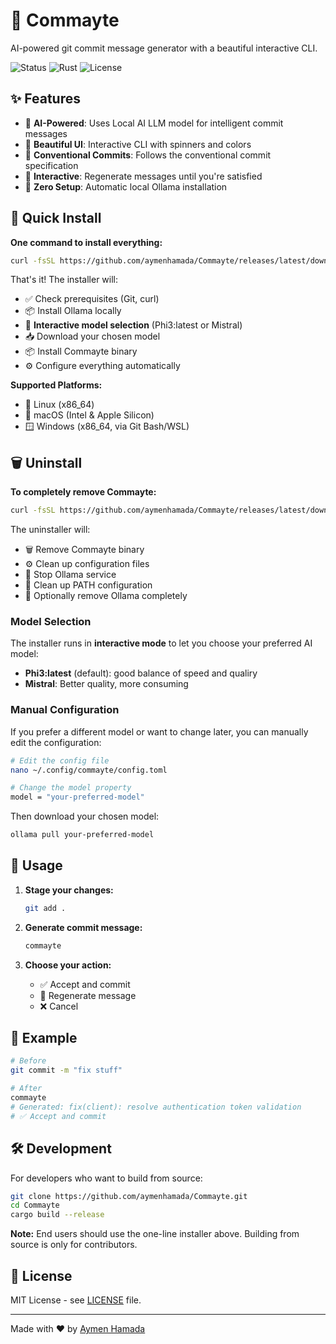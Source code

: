 # 🚀 Commayte

AI-powered git commit message generator with a beautiful interactive CLI.

![Status](https://img.shields.io/badge/Status-Ready-green)
![Rust](https://img.shields.io/badge/Rust-1.70+-blue)
![License](https://img.shields.io/badge/License-MIT-green)

## ✨ Features

- 🤖 **AI-Powered**: Uses Local AI LLM model for intelligent commit messages
- 🎨 **Beautiful UI**: Interactive CLI with spinners and colors
- 📝 **Conventional Commits**: Follows the conventional commit specification
- 🔄 **Interactive**: Regenerate messages until you're satisfied
- 🚀 **Zero Setup**: Automatic local Ollama installation

## 🚀 Quick Install

**One command to install everything:**

```bash
curl -fsSL https://github.com/aymenhamada/Commayte/releases/latest/download/install.sh | bash
```

That's it! The installer will:
- ✅ Check prerequisites (Git, curl)
- 📦 Install Ollama locally
- 🤖 **Interactive model selection** (Phi3:latest or Mistral)
- 📥 Download your chosen model
- 📦 Install Commayte binary
- ⚙️ Configure everything automatically

**Supported Platforms:**
- 🐧 Linux (x86_64)
- 🍎 macOS (Intel & Apple Silicon)
- 🪟 Windows (x86_64, via Git Bash/WSL)

## 🗑️ Uninstall

**To completely remove Commayte:**

```bash
curl -fsSL https://github.com/aymenhamada/Commayte/releases/latest/download/uninstall.sh | bash
```

The uninstaller will:
- 🗑️ Remove Commayte binary
- ⚙️ Clean up configuration files
- 🛑 Stop Ollama service
- 🧹 Clean up PATH configuration
- 🤖 Optionally remove Ollama completely

### Model Selection

The installer runs in **interactive mode** to let you choose your preferred AI model:
- **Phi3:latest** (default): good balance of speed and qualiry
- **Mistral**: Better quality, more consuming

### Manual Configuration

If you prefer a different model or want to change later, you can manually edit the configuration:

```bash
# Edit the config file
nano ~/.config/commayte/config.toml

# Change the model property
model = "your-preferred-model"
```

Then download your chosen model:
```bash
ollama pull your-preferred-model
```

## 📖 Usage

1. **Stage your changes:**
   ```bash
   git add .
   ```

2. **Generate commit message:**
   ```bash
   commayte
   ```

3. **Choose your action:**
   - ✅ Accept and commit
   - 🔄 Regenerate message
   - ❌ Cancel

## 📖 Example

```bash
# Before
git commit -m "fix stuff"

# After
commayte
# Generated: fix(client): resolve authentication token validation
# ✅ Accept and commit
```

## 🛠️ Development

For developers who want to build from source:

```bash
git clone https://github.com/aymenhamada/Commayte.git
cd Commayte
cargo build --release
```

**Note:** End users should use the one-line installer above. Building from source is only for contributors.

## 📄 License

MIT License - see [LICENSE](LICENSE) file.

---

Made with ❤️ by [Aymen Hamada](https://github.com/aymenhamada) 